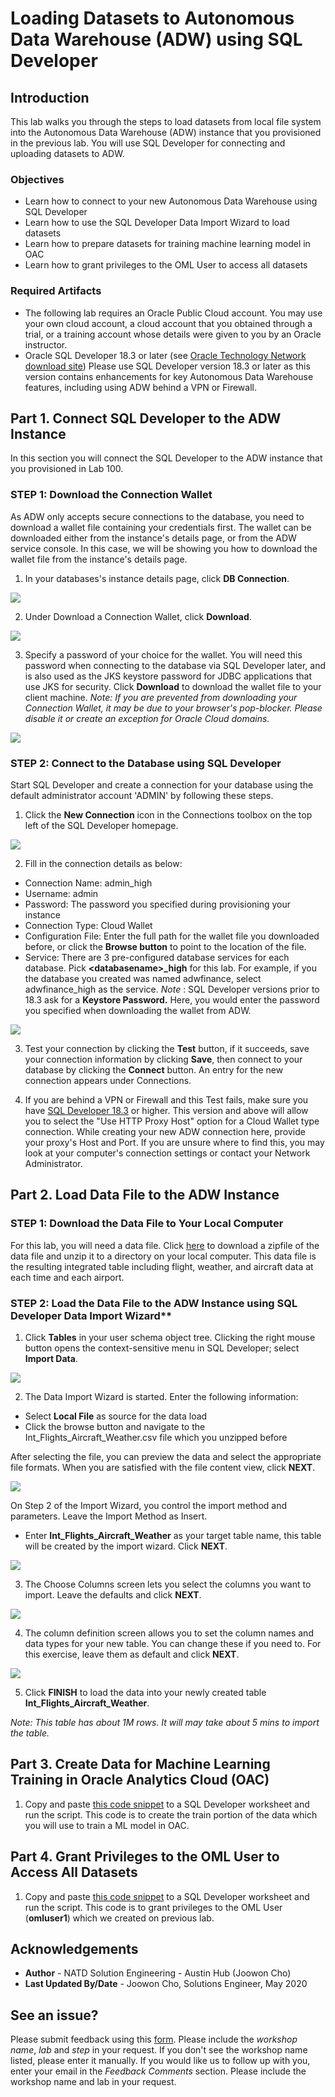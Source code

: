 # Loading Datasets to Autonomous Data Warehouse (ADW) using SQL Developer

## Introduction

This lab walks you through the steps to load datasets from local file system into the Autonomous Data Warehouse (ADW) instance that you provisioned in the previous lab. You will use SQL Developer for connecting and uploading datasets to ADW. 

### Objectives
-   Learn how to connect to your new Autonomous Data Warehouse using SQL Developer
-   Learn how to use the SQL Developer Data Import Wizard to load datasets
-   Learn how to prepare datasets for training machine learning model in OAC 
-   Learn how to grant privileges to the OML User to access all datasets

### Required Artifacts
-   The following lab requires an Oracle Public Cloud account. You may use your own cloud account, a cloud account that you obtained through a trial, or a training account whose details were given to you by an Oracle instructor.
-   Oracle SQL Developer 18.3 or later (see <a href="http://www.oracle.com/technetwork/developer-tools/sql-developer/downloads/index.html" target="\_blank">Oracle Technology Network download site</a>)
Please use SQL Developer version 18.3 or later as this version contains enhancements for key Autonomous Data Warehouse features, including using ADW behind a VPN or Firewall.


## Part 1. Connect SQL Developer to the ADW Instance
In this section you will connect the SQL Developer to the ADW instance that you provisioned in Lab 100.

### **STEP 1**: Download the Connection Wallet
As ADW only accepts secure connections to the database, you need to download a wallet file containing your credentials first. The wallet can be downloaded either from the instance's details page, or from the ADW service console. In this case, we will be showing you how to download the wallet file from the instance's details page.

1.  In your databases's instance details page, click **DB Connection**.

![](./images/picture200-34.jpeg)

2.  Under Download a Connection Wallet, click **Download**.

![](./images/picture200-15.jpg)

3.  Specify a password of your choice for the wallet. You will need this password when connecting to the database via SQL Developer later, and is also used as the JKS keystore password for JDBC applications that use JKS for security. Click **Download** to download the wallet file to your client machine. 
*Note: If you are prevented from downloading your Connection Wallet, it may be due to your browser's pop-blocker. Please disable it or create an exception for Oracle Cloud domains.*

![](./images/picture200-16.jpg)

### **STEP 2**: Connect to the Database using SQL Developer
Start SQL Developer and create a connection for your database using the default administrator account 'ADMIN' by following these steps.

1.   Click the **New Connection** icon in the Connections toolbox on the top left of the SQL Developer homepage.

![](./images/snap0014653.jpg)

2.   Fill in the connection details as below:

-   Connection Name: admin_high
-   Username: admin
-   Password: The password you specified during provisioning your instance
-   Connection Type: Cloud Wallet
-   Configuration File: Enter the full path for the wallet file you downloaded before, or click the **Browse button** to point to the location of the file.
-   Service: There are 3 pre-configured database services for each database. Pick **&lt;databasename&gt;_high** for this lab. For example, if you the database you created was named adwfinance, select adwfinance_high as the service.
*Note* : SQL Developer versions prior to 18.3 ask for a **Keystore Password.** Here, you would enter the password you specified when downloading the wallet from ADW.

![](./images/picture200-18.jpg)

3.  Test your connection by clicking the **Test** button, if it succeeds, save your connection information by clicking **Save**, then connect to your database by clicking the **Connect** button. An entry for the new connection appears under Connections.

4.  If you are behind a VPN or Firewall and this Test fails, make sure you have <a href="https://www.oracle.com/technetwork/developer-tools/sql-developer/downloads/index.html" target="\_blank">SQL Developer 18.3</a> or higher. This version and above will allow you to select the "Use HTTP Proxy Host" option for a Cloud Wallet type connection. While creating your new ADW connection here, provide your proxy's Host and Port. If you are unsure where to find this, you may look at your computer's connection settings or contact your Network Administrator.



## Part 2. Load Data File to the ADW Instance

### **STEP 1**: Download the Data File to Your Local Computer

For this lab, you will need a data file. Click [here](https://objectstorage.us-ashburn-1.oraclecloud.com/p/wTrKIm51wzGkoN_J2R2erJBy96xvsQ7oZB4wn9hPP3s/n/c4u03/b/labfiles/o/flights_aircraft_weather.zip) to download a zipfile of the data file and unzip it to a directory on your local computer. This data file is the resulting integrated table including flight, weather, and aircraft data at each time and each airport.

### **STEP 2**: Load the Data File to the ADW Instance using SQL Developer Data Import Wizard**

1. Click **Tables** in your user schema object tree. Clicking the right mouse button opens the context-sensitive menu in SQL Developer; select **Import Data**. 

![](./images/picture200-import.jpg)

2. The Data Import Wizard is started. Enter the following information:

- Select **Local File** as source for the data load
- Click the browse button and navigate to the Int_Flights_Aircraft_Weather.csv file which you unzipped before 
  
After selecting the file, you can preview the data and select the appropriate file formats. When you are satisfied with the file content view, click **NEXT**.

 ![](./images/picture200-import2.jpg)
  

On Step 2 of the Import Wizard, you control the import method and parameters. Leave the Import Method as Insert. 
- Enter **Int_Flights_Aircraft_Weather** as your target table name, this table will be created by the import wizard. Click **NEXT**.

![](./images/picture200-import3.jpg)


3. The Choose Columns screen lets you select the columns you want to import. Leave the defaults and click **NEXT**.

![](./images/picture200-import4.jpg)


4. The column definition screen allows you to set the column names and data types for your new table. You can change these if you need to. For this exercise, leave them as default and click **NEXT**.

![](./images/picture200-import5.jpg)

5. Click **FINISH** to load the data into your newly created table **Int_Flights_Aircraft_Weather**. 

*Note: This table has about 1M rows. It will may take about 5 mins to import the table.*



## Part 3. Create Data for Machine Learning Training in Oracle Analytics Cloud (OAC)

1.  Copy and paste [this code snippet](./files/data_OAC.sql) to a SQL Developer worksheet and run the script. This code is to create the train portion of the data which you will use to train a ML model in OAC. 



## Part 4. Grant Privileges to the OML User to Access All Datasets

1.  Copy and paste [this code snippet](./files/grant_Privileges.sql) to a SQL Developer worksheet and run the script. This code is to grant privileges to the OML User (**omluser1**) which we created on previous lab. 


## Acknowledgements

- **Author** - NATD Solution Engineering - Austin Hub (Joowon Cho)
- **Last Updated By/Date** - Joowon Cho, Solutions Engineer, May 2020

## See an issue?
Please submit feedback using this [form](https://apexapps.oracle.com/pls/apex/f?p=133:1:::::P1_FEEDBACK:1). Please include the *workshop name*, *lab* and *step* in your request.  If you don't see the workshop name listed, please enter it manually. If you would like us to follow up with you, enter your email in the *Feedback Comments* section.    Please include the workshop name and lab in your request. 
